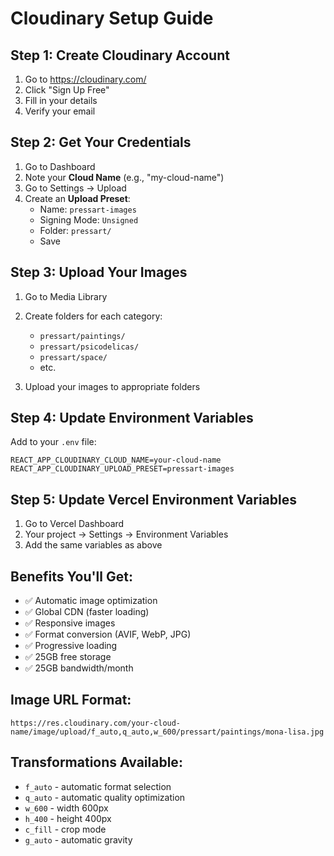 # Cloudinary Setup Guide

## Step 1: Create Cloudinary Account
1. Go to https://cloudinary.com/
2. Click "Sign Up Free"
3. Fill in your details
4. Verify your email

## Step 2: Get Your Credentials
1. Go to Dashboard
2. Note your **Cloud Name** (e.g., "my-cloud-name")
3. Go to Settings → Upload
4. Create an **Upload Preset**:
   - Name: `pressart-images`
   - Signing Mode: `Unsigned`
   - Folder: `pressart/`
   - Save

## Step 3: Upload Your Images
1. Go to Media Library
2. Create folders for each category:
   - `pressart/paintings/`
   - `pressart/psicodelicas/`
   - `pressart/space/`
   - etc.

3. Upload your images to appropriate folders

## Step 4: Update Environment Variables
Add to your `.env` file:
```
REACT_APP_CLOUDINARY_CLOUD_NAME=your-cloud-name
REACT_APP_CLOUDINARY_UPLOAD_PRESET=pressart-images
```

## Step 5: Update Vercel Environment Variables
1. Go to Vercel Dashboard
2. Your project → Settings → Environment Variables
3. Add the same variables as above

## Benefits You'll Get:
- ✅ Automatic image optimization
- ✅ Global CDN (faster loading)
- ✅ Responsive images
- ✅ Format conversion (AVIF, WebP, JPG)
- ✅ Progressive loading
- ✅ 25GB free storage
- ✅ 25GB bandwidth/month

## Image URL Format:
```
https://res.cloudinary.com/your-cloud-name/image/upload/f_auto,q_auto,w_600/pressart/paintings/mona-lisa.jpg
```

## Transformations Available:
- `f_auto` - automatic format selection
- `q_auto` - automatic quality optimization
- `w_600` - width 600px
- `h_400` - height 400px
- `c_fill` - crop mode
- `g_auto` - automatic gravity
